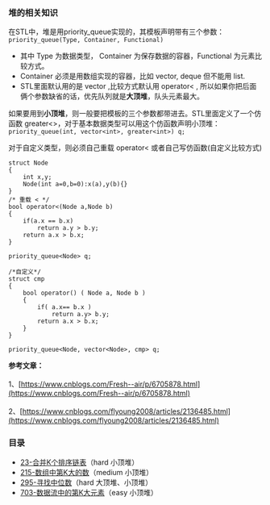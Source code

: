 ### 堆的相关知识
在STL中，堆是用priority_queue实现的，其模板声明带有三个参数：
`priority_queue(Type, Container, Functional)`
- 其中 Type 为数据类型， Container 为保存数据的容器，Functional 为元素比较方式。
- Container 必须是用数组实现的容器，比如 vector, deque 但不能用 list.
- STL里面默认用的是 vector ,比较方式默认用 operator< , 所以如果你把后面俩个参数缺省的话，优先队列就是**大顶堆**，队头元素最大。

如果要用到**小顶堆**，则一般要把模板的三个参数都带进去。STL里面定义了一个仿函数 greater<>，对于基本数据类型可以用这个仿函数声明小顶堆：`priority_queue(int, vector<int>, greater<int>) q;`

对于自定义类型，则必须自己重载 operator< 或者自己写仿函数(自定义比较方式)
```
struct Node
{
	int x,y;
	Node(int a=0,b=0):x(a),y(b){}
}
/* 重载 < */
bool operator<(Node a,Node b)
{
	if(a.x == b.x)
		return a.y > b.y;
	return a.x > b.x;
}

priority_queue<Node> q;

/*自定义*/
struct cmp
{
	bool operator() ( Node a, Node b )
	{
		if( a.x== b.x ) 
			return a.y> b.y;         
        return a.x > b.x; 
	}
}

priority_queue<Node, vector<Node>, cmp> q;
```
**参考文章：**<br></br>
1、[https://www.cnblogs.com/Fresh--air/p/6705878.html](https://www.cnblogs.com/Fresh--air/p/6705878.html)<br></br>
2、[https://www.cnblogs.com/flyoung2008/articles/2136485.html](https://www.cnblogs.com/flyoung2008/articles/2136485.html)

### 目录
- [23-合并K个排序链表](https://github.com/SunnyZhang06/LeetCode-solution-by-classification/blob/master/%E5%A0%86/23-%E5%90%88%E5%B9%B6K%E4%B8%AA%E6%8E%92%E5%BA%8F%E9%93%BE%E8%A1%A8.cpp)（hard  小顶堆）
- [215-数组中第K大的数](https://github.com/SunnyZhang06/LeetCode-solution-by-classification/blob/master/%E5%A0%86/215-%E6%95%B0%E7%BB%84%E4%B8%AD%E7%AC%ACK%E5%A4%A7%E7%9A%84%E6%95%B0.cpp)（medium  小顶堆）
- [295-寻找中位数](https://github.com/SunnyZhang06/LeetCode-solution-by-classification/blob/master/%E5%A0%86/295-%E5%AF%BB%E6%89%BE%E4%B8%AD%E4%BD%8D%E6%95%B0.cpp)（hard  大顶堆、小顶堆）
- [703-数据流中的第K大元素](https://github.com/SunnyZhang06/LeetCode-solution-by-classification/blob/master/%E5%A0%86/703-%E6%95%B0%E6%8D%AE%E6%B5%81%E4%B8%AD%E7%9A%84%E7%AC%ACK%E5%A4%A7%E5%85%83%E7%B4%A0.cpp)（easy  小顶堆）
